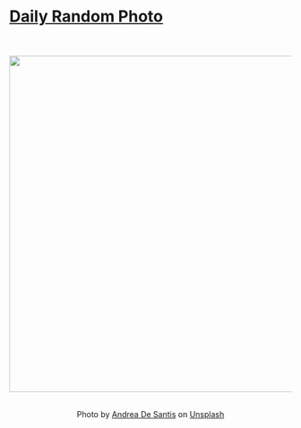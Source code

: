 # [Daily Random Photo](https://www.dailyrandomphoto.com/)

<div align="center">
  <br>
  <br>
  <a href="https://www.dailyrandomphoto.com/p/2023/2023-08-29/"><img src="https://images.unsplash.com/photo-1691531315982-f6bccf4bd875?crop=entropy&cs=tinysrgb&fit=max&fm=jpg&ixid=M3w3NzUwOHwwfDF8cmFuZG9tfHx8fHx8fHx8MTY5MzI2ODg1M3w&ixlib=rb-4.0.3&q=80&w=1080" width="600px"></a>
  <br>
  <br>
  <p class="has-text-grey">Photo by <a href="https://unsplash.com/@santesson89?utm_source=Daily%20Random%20Photo&amp;utm_medium=referral" target="_blank" rel="noopener noreferrer">Andrea De Santis</a> on <a href="https://unsplash.com/photos/a-light-bulb-with-the-word-coffee-written-on-it-t2-XI6CfM0Y?utm_source=Daily%20Random%20Photo&amp;utm_medium=referral" target="_blank" rel="noopener noreferrer">Unsplash</a></p>
</div>
